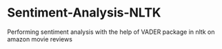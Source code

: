 # Sentiment-Analysis-NLTK
Performing sentiment analysis with the help of VADER package in nltk on amazon movie reviews
